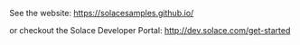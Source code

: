 See the website: https://solacesamples.github.io/

or checkout the Solace Developer Portal: http://dev.solace.com/get-started
